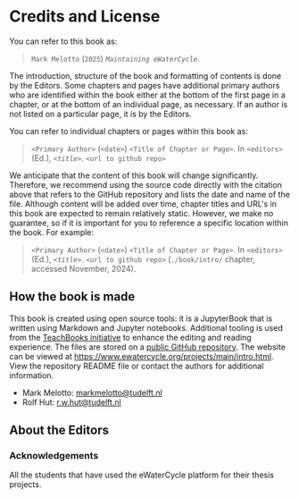# Credits and License

You can refer to this book as:

> `Mark Melotto` (`2025`) _`Maintaining eWaterCycle`_.

The introduction, structure of the book and formatting of contents is done by the Editors. Some chapters and pages have additional primary authors who are identified within the book either at the bottom of the first page in a chapter, or at the bottom of an individual page, as necessary. If an author is not listed on a particular page, it is by the Editors.

You can refer to individual chapters or pages within this book as:

> `<Primary Author>` (`<date>`) `<Title of Chapter or Page>`. In `<editors>` (Ed.), _`<title>`_. `<url to github repo>`

We anticipate that the content of this book will change significantly. Therefore, we recommend using the source code directly with the citation above that refers to the GitHub repository and lists the date and name of the file. Although content will be added over time, chapter titles and URL's in this book are expected to remain relatively static. However, we make no guarantee, so if it is important for you to reference a specific location within the book. For example:

> `<Primary Author>` (`<date>`) `<Title of Chapter or Page>`. In `<editors>` (Ed.),  _`<title>`_. `<url to github repo>` (`./book/intro/` chapter, accessed November, 2024).

## How the book is made

This book is created using open source tools: it is a JupyterBook that is written using Markdown and Jupyter notebooks. 
Additional tooling is used from the [TeachBooks initiative](https://teachbooks.io/) to enhance the editing and reading experience. 
The files are stored on a [public GitHub repository](https://github.com/eWaterCycle/projects/tree/main). 
The website can be viewed at https://www.ewatercycle.org/projects/main/intro.html. 
View the repository README file or contact the authors for additional information.

- Mark Melotto: markmelotto@tudelft.nl
- Rolf Hut: r.w.hut@tudelft.nl


## About the Editors

### Acknowledgements

All the students that have used the eWaterCycle platform for their thesis projects.